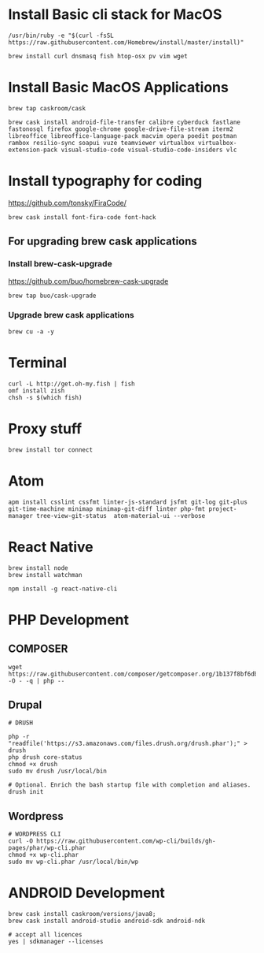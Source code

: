 # Install Basic cli stack for MacOS
```
/usr/bin/ruby -e "$(curl -fsSL https://raw.githubusercontent.com/Homebrew/install/master/install)"

brew install curl dnsmasq fish htop-osx pv vim wget
```

# Install Basic MacOS Applications
```
brew tap caskroom/cask

brew cask install android-file-transfer calibre cyberduck fastlane fastonosql firefox google-chrome google-drive-file-stream iterm2 libreoffice libreoffice-language-pack macvim opera poedit postman rambox resilio-sync soapui vuze teamviewer virtualbox virtualbox-extension-pack visual-studio-code visual-studio-code-insiders vlc
```

# Install typography for coding

https://github.com/tonsky/FiraCode/

```
brew cask install font-fira-code font-hack
```

## For upgrading brew cask applications

### Install brew-cask-upgrade

https://github.com/buo/homebrew-cask-upgrade

```
brew tap buo/cask-upgrade
```

### Upgrade brew cask applications

```
brew cu -a -y
```

# Terminal
```
curl -L http://get.oh-my.fish | fish
omf install zish
chsh -s $(which fish)
```

# Proxy stuff
```
brew install tor connect
```

# Atom

```
apm install csslint cssfmt linter-js-standard jsfmt git-log git-plus git-time-machine minimap minimap-git-diff linter php-fmt project-manager tree-view-git-status  atom-material-ui --verbose
```

# React Native

```
brew install node
brew install watchman

npm install -g react-native-cli
```

# PHP Development
## COMPOSER

```
wget https://raw.githubusercontent.com/composer/getcomposer.org/1b137f8bf6db3e79a38a5bc45324414a6b1f9df2/web/installer -O - -q | php -- 
```

## Drupal

```
# DRUSH

php -r "readfile('https://s3.amazonaws.com/files.drush.org/drush.phar');" > drush
php drush core-status
chmod +x drush
sudo mv drush /usr/local/bin

# Optional. Enrich the bash startup file with completion and aliases.
drush init
```

## Wordpress

```
# WORDPRESS CLI
curl -O https://raw.githubusercontent.com/wp-cli/builds/gh-pages/phar/wp-cli.phar
chmod +x wp-cli.phar
sudo mv wp-cli.phar /usr/local/bin/wp
```

# ANDROID Development 

```
brew cask install caskroom/versions/java8;
brew cask install android-studio android-sdk android-ndk

# accept all licences
yes | sdkmanager --licenses
```
